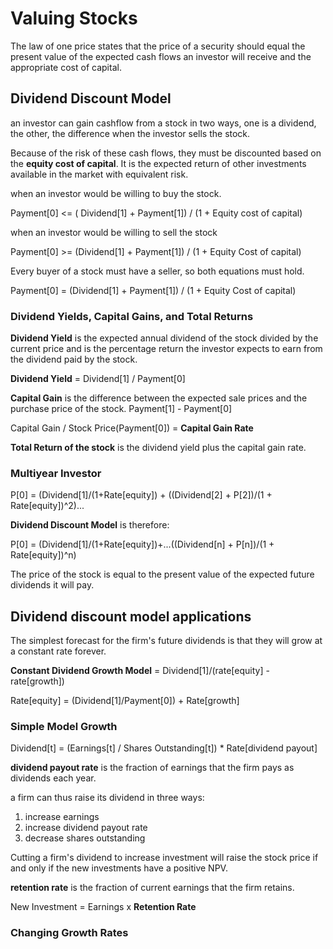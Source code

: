 # Valuing Stocks

The law of one price states that the price of a security should equal the present value of the expected cash flows an investor will receive and the appropriate cost of capital.

## Dividend Discount Model

an investor can gain cashflow from a stock in two ways, one is a dividend, the other, the difference when the investor sells the stock.

Because of the risk of these cash flows, they must be discounted based on the **equity cost of capital**. It is the expected return of other investments available in the market with equivalent risk.

when an investor would be willing to buy the stock.

Payment[0] <= ( Dividend[1] + Payment[1]) / (1 + Equity cost of capital)

when an investor would be willing to sell the stock

Payment[0] >= (Dividend[1] + Payment[1]) / (1 + Equity Cost of capital)

Every buyer of a stock must have a seller, so both equations must hold.

Payment[0] = (Dividend[1] + Payment[1]) / (1 + Equity Cost of capital)

### Dividend Yields, Capital Gains, and Total Returns

**Dividend Yield** is the expected annual dividend of the stock divided by the current price and is the percentage return the investor expects to earn from the dividend paid by the stock.

**Dividend Yield** = Dividend[1] / Payment[0]

**Capital Gain** is the difference between the expected sale prices and the purchase price of the stock. Payment[1] - Payment[0]

Capital Gain / Stock Price(Payment[0]) = **Capital Gain Rate**

**Total Return of the stock** is the dividend yield plus the capital gain rate.

### Multiyear Investor

P[0] = (Dividend[1]/(1+Rate[equity]) + ((Dividend[2] + P[2])/(1 + Rate[equity])^2)...

**Dividend Discount Model** is therefore:

P[0] = (Dividend[1]/(1+Rate[equity])+...((Dividend[n] + P[n])/(1 + Rate[equity])^n)

The price of the stock is equal to the present value of the expected future dividends it will pay.

## Dividend discount model applications

The simplest forecast for the firm's future dividends is that they will grow at a constant rate forever.

**Constant Dividend Growth Model** = Dividend[1]/(rate[equity] - rate[growth])

Rate[equity] = (Dividend[1]/Payment[0]) + Rate[growth]

### Simple Model Growth

Dividend[t] = (Earnings[t] / Shares Outstanding[t]) \* Rate[dividend payout]

**dividend payout rate** is the fraction of earnings that the firm pays as dividends each year.

a firm can thus raise its dividend in three ways:

1. increase earnings
2. increase dividend payout rate
3. decrease shares outstanding

Cutting a firm's dividend to increase investment will raise the stock price if and only if the new investments have a positive NPV.

**retention rate** is the fraction of current earnings that the firm retains.

New Investment = Earnings x **Retention Rate**

### Changing Growth Rates
